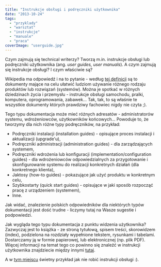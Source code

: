 ```yaml
---
title: "Instrukcje obsługi i podręczniki użytkownika"
date: "2013-10-24"
tags:
  - "przyklady"
  - "warsztat"
  - "instrukcje"
  - "manuale"
  - "praca"
coverImage: "userguide.jpg"
---
```


Czym zajmują się technical writerzy? Tworzą m.in. instrukcje obsługi lub
podręczniki użytkownika (ang. _user guides, user manuals_). A czym zajmują się
instrukcje obsługi? I czym właściwie są?

Wikipedia ma odpowiedź i na to pytanie - według
[tej definicji](http://en.wikipedia.org/wiki/User_guide) są to dokumenty mające
na celu ułatwić ludziom używanie różnego rodzaju produktów lub rozwiązań
(systemów). Można je spotkać w różnych dziedzinach życia i przemysłu -
instrukcje obsługi samochodu, pralki, komputera, oprogramowania, zabawek... Tak,
tak, to są właśnie te wszystkie dokumenty których prawdziwy fachowiec nigdy nie
czyta ;).

Tego typu dokumentacja może mieć różnych adresatów - administratorów systemu,
wdrożeniowców, użytkowników końcowych... Powoduje to, że tworzymy dla nich różne
typy podręczników, na przykład:

- Podręczniki instalacji (installation guides) - opisujące proces instalacji i
  aktualizacji (upgrade'u),
- Podręczniki administracji (administration guides) - dla zarządzających
  systemem,
- Podręczniki wdrożenia lub konfiguracji (implementation/configuration guides) -
  dla wdrożeniowców odpowiedzialnych za przygotowanie i skonfigurowanie systemu
  do realizacji konkretnych działań (dla konkretnego klienta),
- Jaktosy (how-to guides) - pokazujące jak użyć produktu w konkretnym celu,
- Szybkostarty (quick start guides) - opisujące w jaki sposób rozpocząć pracę z
  urządzeniem (systemem),
- Inne.

Jak widać, znalezienie polskich odpowiedników dla niektórych typów dokumentacji
jest dość trudne - liczymy tutaj na Wasze sugestie i podpowiedzi.

Jak wygląda tego typu dokumentacja z punktu widzenia użytkownika? Zazwyczaj jest
to książka - ze stroną tytułową, spisem treści, skorowidzem (index), podzielona
na rozdziały wypełnione tekstem, rysunkami i tabelami. Dostarczamy ją w formie
papierowej, lub elektronicznej (np. plik PDF). Więcej informacji na temat tego
co powinno się znaleźć w instrukcji użytkownika znajdziecie między innymi
[tutaj](http://www.prismnet.com/~hcexres/textbook/user_guides.html).

A w [tym miejscu](http://imgrin.pl/meme/4492#.UmTww6BM_1w.link) świetny przykład
jak nie robić instrukcji obsługi :).
